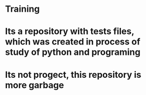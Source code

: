 # Training
# Its a repository with tests files, which was created in process of study of python and programing
# Its not progect, this repository is more garbage
